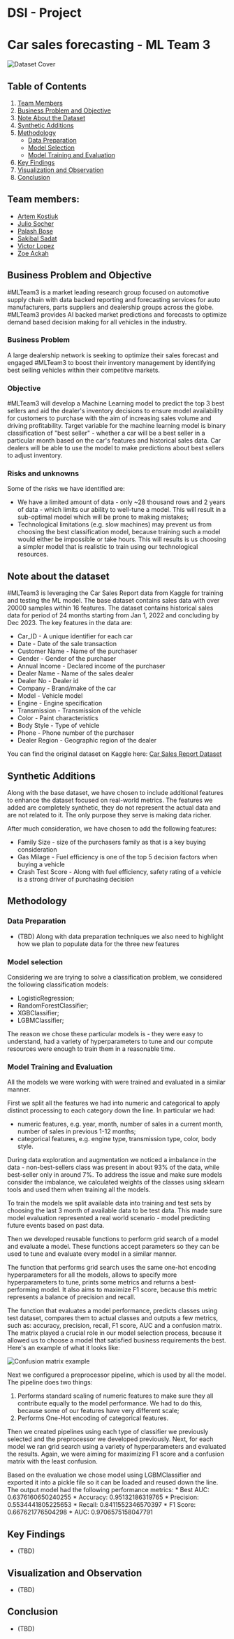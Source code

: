 # DSI - Project 

# Car sales forecasting - ML Team 3 

![Dataset Cover](./images/dataset-cover.png)

## Table of Contents

1. [Team Members](#team-members)
2. [Business Problem and Objective](#business-problem-and-objective)
3. [Note About the Dataset](#note-about-the-dataset)
4. [Synthetic Additions](#synthetic-additions)
5. [Methodology](#methodology)
    - [Data Preparation](#data-preparation)
    - [Model Selection](#model-selection)
    - [Model Training and Evaluation](#model-training-and-evaluation)
6. [Key Findings](#key-findings)
7. [Visualization and Observation](#visualization-and-observation)
8. [Conclusion](#conclusion)

## Team members: 

- [Artem Kostiuk](https://github.com/postatum)
- [Julio Socher](https://github.com/juliosocher)
- [Palash Bose](https://github.com/pala2003)
- [Sakibal Sadat](https://github.com/ssadat92)
- [Victor Lopez](https://github.com/vhlopezch)
- [Zoe Ackah](https://github.com/zoeackah)

## Business Problem and Objective 
#MLTeam3 is a market leading research group focused on automotive supply chain with data backed reporting and forecasting services for auto manufacturers, parts suppliers and dealership groups across the globe. #MLTeam3 provides AI backed market predictions and forecasts to optimize demand based decision making for all vehicles in the industry. 

### Business Problem
A large dealership network is seeking to optimize their sales forecast and engaged #MLTeam3 to boost their inventory management by identifying best selling vehicles within their competitve markets. 

### Objective
#MLTeam3 will develop a Machine Learning model to predict the top 3 best sellers and aid the dealer's inventory decisions to ensure model availability for customers to purchase with the aim of increasing sales volume and driving profitability. Target variable for the machine learning model is binary classification of "best seller" - whether a car will be a best seller in a particular month based on the car's features and historical sales data. Car dealers will be able to use the model to make predictions about best sellers to adjust inventory.

### Risks and unknowns
Some of the risks we have identified are:
* We have a limited amount of data - only ~28 thousand rows and 2 years of data - which limits our ability to well-tune a model. This will result in a sub-optimal model which will be prone to making mistakes;
* Technological limitations (e.g. slow machines) may prevent us from choosing the best classification model, because training such a model would either be impossible or take hours. This will results is us choosing a simpler model that is realistic to train using our technological resources.
 
## Note about the dataset
#MLTeam3 is leveraging the Car Sales Report data from Kaggle for training and testing the ML model. The base dataset contains sales data with over 20000 samples within 16 features. The dataset contains historical sales data for period of 24 months starting from Jan 1, 2022 and concluding by Dec 2023. The key features in the data are:

- Car_ID - A unique identifier for each car 
- Date - Date of the sale transaction 
- Customer Name - Name of the purchaser
- Gender - Gender of the purchaser
- Annual Income - Declared income of the purchaser
- Dealer Name - Name of the sales dealer
- Dealer No - Dealer id  
- Company - Brand/make of the car
- Model - Vehicle model 
- Engine - Engine specification 
- Transmission - Transmission of the vehicle 
- Color - Paint characteristics
- Body Style - Type of vehicle 
- Phone - Phone number of the purchaser
- Dealer Region - Geographic region of the dealer 

You can find the original dataset on Kaggle here: [Car Sales Report Dataset](https://www.kaggle.com/datasets/missionjee/car-sales-report/data)

## Synthetic Additions
Along with the base dataset, we have chosen to include additional features to enhance the dataset focused on real-world metrics. The features we added are completely synthetic, they do not represent the actual data and are not related to it. The only purpose they serve is making data richer.

After much consideration, we have chosen to add the following features:
- Family Size - size of the purchasers family as that is a key buying consideration 
- Gas Milage - Fuel efficiency is one of the top 5 decision factors when buying a vehicle 
- Crash Test Score - Along with fuel efficiency, safety rating of a vehicle is a strong driver of purchasing decision

## Methodology

### Data Preparation 
- (TBD) Along with data preparation techniques we also need to highlight how we plan to populate data for the three new features 

### Model selection 
Considering we are trying to solve a classification problem, we considered the following classification models:
* LogisticRegression;
* RandomForestClassifier;
* XGBClassifier;
* LGBMClassifier;

The reason we chose these particular models is - they were easy to understand, had a variety of hyperparameters to tune and our compute resources were enough to train them in a reasonable time.

### Model Training and Evaluation 

All the models we were working with were trained and evaluated in a similar manner.

First we split all the features we had into numeric and categorical to apply distinct processing to each category down the line. In particular we had:
* numeric features, e.g. year, month, number of sales in a current month, number of sales in previous 1-12 months;
* categorical features, e.g. engine type, transmission type, color, body style.

During data exploration and augmentation we noticed a imbalance in the data - non-best-sellers class was present in about 93% of the data, while best-seller only in around 7%. To address the issue and make sure models consider the imbalance, we calculated weights of the classes using sklearn tools and used them when training all the models.

To train the models we split available data into training and test sets by choosing the last 3 month of available data to be test data. This made sure model evaluation represented a real world scenario - model predicting future events based on past data.

Then we developed reusable functions to perform grid search of a model and evaluate a model. These functions accept parameters so they can be used to tune and evaluate every model in a similar manner.

The function that performs grid search uses the same one-hot encoding hyperparameters for all the models, allows to specify more hyperparameters to tune, prints some metrics and returns a best-performing model. It also aims to maximize F1 score, because this metric represents a balance of precision and recall.

The function that evaluates a model performance, predicts classes using test dataset, compares them to actual classes and outputs a few metrics, such as: accuracy, precision, recall, F1 score, AUC and a confusion matrix. The matrix played a crucial role in our model selection process, because it allowed us to choose a model that satisfied business requirements the best. Here's an example of what it looks like:

![Confusion matrix example](./confusion-matrix.png)

Next we configured a preprocessor pipeline, which is used by all the model. The pipeline does two things:
1. Performs standard scaling of numeric features to make sure they all contribute equally to the model performance. We had to do this, because some of our features have very different scale;
2. Performs One-Hot encoding of categorical features.

Then we created pipelines using each type of classifier we previously selected and the preprocessor we developed previously. Next, for each model we ran grid search using a variety of hyperparameters and evaluated the results. Again, we were aiming for maximizing F1 score and a confusion matrix with the least confusion.

Based on the evaluation we chose model using LGBMClassifier and exported it into a pickle file so it can be loaded and reused down the line. The output model had the following performance metrics:
    * Best AUC: 0.6376160650240255
    * Accuracy: 0.95132186319765
    * Precision: 0.5534441805225653
    * Recall: 0.8411552346570397
    * F1 Score: 0.667621776504298
    * AUC: 0.9706575158047791


## Key Findings 
- (TBD)

## Visualization and Observation 
- (TBD)

## Conclusion 
- (TBD)


